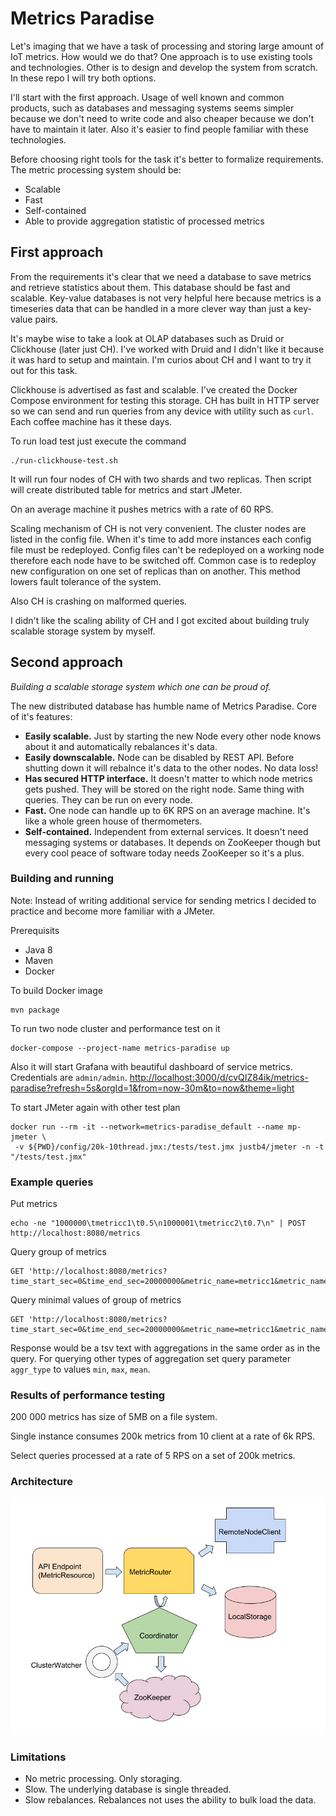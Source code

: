 # Metrics Paradise

Let's imaging that we have a task of processing and storing large amount of IoT metrics. How would we do that? One approach is to use existing tools and technologies. Other is to design and develop the system from scratch. In these repo I will try both options.

I'll start with the first approach. Usage of well known and common products, such as databases and messaging systems seems simpler because we don't need to write code and also cheaper because we don't have to maintain it later. Also it's easier to find people familiar with these technologies. 

Before choosing right tools for the task it's better to formalize requirements. The metric processing system should be:
* Scalable
* Fast
* Self-contained 
* Able to provide aggregation statistic of processed metrics


## First approach
From the requirements it's clear that we need a database to save metrics and retrieve statistics about them. This database should be fast and scalable. Key-value databases is not very helpful here because metrics is a timeseries data that can be handled in a more clever way than just a key-value pairs. 

It's maybe wise to take a look at OLAP databases such as Druid or Clickhouse (later just CH). I've worked with Druid and I didn't like it because it was hard to setup and maintain. I'm curios about CH and I want to try it out for this task.

Clickhouse is advertised as fast and scalable. I've created the Docker Compose environment for testing this storage. CH has built in HTTP server so we can send and run queries from any device with utility such as `curl`. Each coffee machine has it these days.

To run load test just execute the command
```
./run-clickhouse-test.sh
```

It will run four nodes of CH with two shards and two replicas. Then script will create distributed table for metrics and start JMeter.

On an average machine it pushes metrics with a rate of 60 RPS.

Scaling mechanism of CH is not very convenient. The cluster nodes are listed in the config file. When it's time to add more instances each config file must be redeployed. Config files can't be redeployed on a working node therefore each node have to be switched off. Common case is to redeploy new configuration on one set of replicas than on another. This method lowers fault tolerance of the system.

Also CH is crashing on malformed queries.

I didn't like the scaling ability of CH and I got excited about building truly scalable storage system by myself.

## Second approach

*Building a scalable storage system which one can be proud of.*

The new distributed database has humble name of Metrics Paradise. Core of it's features:

* __Easily scalable.__
Just by starting the new Node every other node knows about it and automatically rebalances it's data.
* __Easily downscalable.__ 
Node can be disabled by REST API. Before shutting down it will rebalnce it's data to the other nodes. No data loss!
* __Has secured HTTP interface.__
It doesn't matter to which node metrics gets pushed. They will be stored on the right node. Same thing with queries. They can be run on every node.
* __Fast.__
One node can handle up to 6K RPS on an average machine. It's like a whole green house of thermometers.
* __Self-contained.__
Independent from external services. It doesn't need messaging systems or databases. It depends on ZooKeeper though but every cool peace of software today needs ZooKeeper so it's a plus.

### Building and running

Note: Instead of writing additional service for sending metrics I decided to practice and become more familiar with a JMeter.

Prerequisits
* Java 8
* Maven
* Docker

To build Docker image
```
mvn package
```

To run two node cluster and performance test on it
```
docker-compose --project-name metrics-paradise up
```
Also it will start Grafana with beautiful dashboard of service metrics. Credentials are `admin/admin`.
<http://localhost:3000/d/cvQIZ84ik/metrics-paradise?refresh=5s&orgId=1&from=now-30m&to=now&theme=light>

To start JMeter again with other test plan
```
docker run --rm -it --network=metrics-paradise_default --name mp-jmeter \
 -v ${PWD}/config/20k-10thread.jmx:/tests/test.jmx justb4/jmeter -n -t "/tests/test.jmx"
```


### Example queries

Put metrics
```
echo -ne "1000000\tmetricc1\t0.5\n1000001\tmetricc2\t0.7\n" | POST http://localhost:8080/metrics
```

Query group of metrics
```
GET 'http://localhost:8080/metrics?time_start_sec=0&time_end_sec=20000000&metric_name=metricc1&metric_name=metricc2'
```

Query minimal values of group of metrics
```
GET 'http://localhost:8080/metrics?time_start_sec=0&time_end_sec=20000000&metric_name=metricc1&metric_name=metricc2&aggr_type=min'
```
Response would be a tsv text with aggregations in the same order as in the query. For querying other types of aggregation set query parameter `aggr_type` to values `min`, `max`, `mean`.

### Results of performance testing

200 000 metrics has size of 5MB on a file system. 

Single instance consumes 200k metrics from 10 client at a rate of 6k RPS.

Select queries processed at a rate of 5 RPS on a set of 200k metrics.

### Architecture

![](architecture.png)
### Limitations

* No metric processing. Only storaging.
* Slow. The underlying database is single threaded.
* Slow rebalances. Rebalances not uses the ability to bulk load the data.





